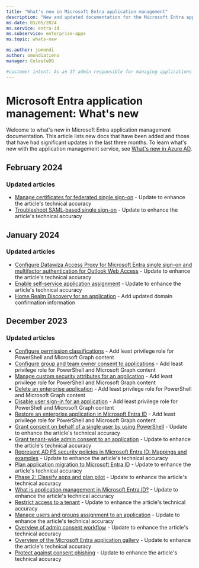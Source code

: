 ```yaml
---
title: "What's new in Microsoft Entra application management"
description: "New and updated documentation for the Microsoft Entra application management."
ms.date: 03/05/2024
ms.service: entra-id
ms.subservice: enterprise-apps
ms.topic: whats-new

ms.author: jomondi
author: omondiatieno
manager: CelesteDG

#customer intent: As an IT admin responsible for managing applications in Microsoft Entra ID, I want to stay updated on new documentation and significant updates, so that I can effectively manage and troubleshoot application-related issues in the platform.
---
```


# Microsoft Entra application management: What's new

Welcome to what's new in Microsoft Entra application management documentation. This article lists new docs that have been added and those that have had significant updates in the last three months. To learn what's new with the application management service, see [What's new in Azure AD](~/fundamentals/whats-new.md).

## February 2024

### Updated articles

- [Manage certificates for federated single sign-on](tutorial-manage-certificates-for-federated-single-sign-on.md) - Update to enhance the article's technical accuracy
- [Troubleshoot SAML-based single sign-on](troubleshoot-saml-based-sso.md) - Update to enhance the article's technical accuracy

## January 2024

### Updated articles

- [Configure Datawiza Access Proxy for Microsoft Entra single sign-on and multifactor authentication for Outlook Web Access](datawiza-sso-mfa-to-owa.md) - Update to enhance the article's technical accuracy
- [Enable self-service application assignment](manage-self-service-access.md) - Update to enhance the article's technical accuracy
- [Home Realm Discovery for an application](home-realm-discovery-policy.md) - Add updated domain confirmation information

## December 2023

### Updated articles

- [Configure permission classifications](configure-permission-classifications.md) - Add least privilege role for PowerShell and Microsoft Graph content
- [Configure group and team owner consent to applications](configure-user-consent-groups.md) - Add least privilege role for PowerShell and Microsoft Graph content
- [Manage custom security attributes for an application](custom-security-attributes-apps.md) - Add least privilege role for PowerShell and Microsoft Graph content
- [Delete an enterprise application](delete-application-portal.md) - Add least privilege role for PowerShell and Microsoft Graph content
- [Disable user sign-in for an application](disable-user-sign-in-portal.md) - Add least privilege role for PowerShell and Microsoft Graph content
- [Restore an enterprise application in Microsoft Entra ID](restore-application.md) - Add least privilege role for PowerShell and Microsoft Graph content
- [Grant consent on behalf of a single user by using PowerShell](grant-consent-single-user.md) - Update to enhance the article's technical accuracy
- [Grant tenant-wide admin consent to an application](grant-admin-consent.md) - Update to enhance the article's technical accuracy
- [Represent AD FS security policies in Microsoft Entra ID: Mappings and examples](migrate-adfs-represent-security-policies.md) - Update to enhance the article's technical accuracy
- [Plan application migration to Microsoft Entra ID](migrate-adfs-apps-phases-overview.md) - Update to enhance the article's technical accuracy
- [Phase 2: Classify apps and plan pilot](migrate-adfs-classify-apps-plan-pilot.md) - Update to enhance the article's technical accuracy
- [What is application management in Microsoft Entra ID?](what-is-application-management.md) - Update to enhance the article's technical accuracy
- [Restrict access to a tenant](tenant-restrictions.md) - Update to enhance the article's technical accuracy
- [Manage users and groups assignment to an application](assign-user-or-group-access-portal.md) - Update to enhance the article's technical accuracy
- [Overview of admin consent workflow](admin-consent-workflow-overview.md) - Update to enhance the article's technical accuracy
- [Overview of the Microsoft Entra application gallery](overview-application-gallery.md) - Update to enhance the article's technical accuracy
- [Protect against consent phishing](protect-against-consent-phishing.md) - Update to enhance the article's technical accuracy
